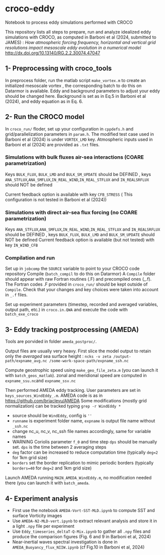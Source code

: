 # croco-eddy
Notebook to process eddy simulations performed with CROCO

This repository lists all steps to prepare, run and analyze idealized eddy simulations with CROCO, as computed in
Barboni et al (2024, submitted to JAMES) : *How atmospheric forcing frequency, horizontal and vertical grid resolutions impact mesoscale eddy evolution in a numerical model*
http://dx.doi.org/10.13140/RG.2.2.30074.47047

## 1- Preprocessing with croco_tools

In preprocess folder, run the matlab script `make_vortex.m` to create an initialized mesoscale vortex , the corresponding batch to do this on Datarmor is available.
Eddy and background parameters to adjust your eddy should be changed here. Background is set as in Eq.5 in Barboni et al (2024), and eddy equation as in Eq. 6.

## 2- Run the CROCO model

In `croco_run/` floder, set up your configuration in `cppdefs.h` and grid/parallelization parameters in `param.h`.
The modified test case used in Barboni et al (2024) is under `VORTEX_LMD` key. Atmospheric inputs used in Barboni et al (2024) are provided as `.txt` files.

### Simulations with bulk fluxes air-sea interactions (COARE parametrization)

Keys `BULK_FLUX`, `BULK_LMD` and `BULK_SM_UPDATE` should be DEFINED , keys `ANA_STFLUX`,`ANA_SMFLUX`,`IN_REAL_WIND`,`IN_REAL_STFLUX` and `IN_REALSRFLUX` should NOT be defined

Current feedback option is available with key `CFB_STRESS` ( This configuration is not tested in Barboni et al (2024))

### Simulations with direct air-sea flux forcing (no COARE parametrization)

Keys  `ANA_STFLUX`,`ANA_SMFLUX`,`IN_REAL_WIND`,`IN_REAL_STFLUX` and `IN_REALSRFLUX` should be DEFINED , keys  `BULK_FLUX`, `BULK_LMD` and `BULK_SM_UPDATE` should NOT be defined
Current feedback option is available (but not tested)  with key `IN_WIND_CFB`

### Compilation and run
Set up in `jobcomp` the `SOURCE` variable to point to your CROCO code repository
Compile (`batch_compil` to do this on Datarmor)
A `Compile` folder should appear with raw Fortran routines (.F) and precompiled ones (_.f). The Fortran codes .F provided in `croco_run/` should be kept outside of `Compile`. Check that your changes and key choices were taken into account in `_.f` files.

Set up experiment parameters (timestep, recorded and averaged variables, output path, etc.) in `croco.in.QWA` and execute the code with `batch_exe_croco`

## 3- Eddy tracking postprocessing (AMEDA)

Tools are porvided in folder `ameda_postproc/`.

Output files are usually very heavy. First slice the model output to retain only the *averaged* sea surface height :
`ncks -v zeta /output-path/expname_avg.nc /some-work-space-path/expname_ssh.nc`

Compute geostrophic speed using `make_geo_file_zeta.m` (you can launch it with `batch_geos_matlab`). zonal and meridional speed are computed in `expname_ssu.nc`and `expname_ssv.nc`

Then performed AMEDA eddy tracking. User parameters are set in `keys_sources_WindEddy_.m`. AMEDA code is as in https://github.com/briaclevu/AMEDA
Some modifications (mostly grid normalization) can be tracked typing `grep -r WindEddy *`
- source should be `WindEddy`, config is `''`
- `runname` is experiment folder name, `expname` is output file name without `_ssh.nc`
- change nc_u, nc_v, nc_ssh file names accordingly, same for variable names
- WARNING Coriolis parameter `f_0` and time step `dps` should be manually set. `dps` is the time between 2 averaging steps
- `deg` factor can be increased to reduce computation time (typically `deg=2` for 1km grid size)
- `borders` set the border replication to mimic periodic borders (typically `borders=40` for `deg=2` and 1km grid size)

Launch AMEDA running `MAIN_AMEDA_WindEddy.m`, no modification needed there (you can launch it with `batch_ameda`.

## 4- Experiment analysis

- First use the notebook `AMEDA-Vort-SST-MLD.ipynb` to compute SST and surface Vorticity images
- Use `AMEDA-N2-MLD-vert.ipynb` to extract relevant analysis and store it in a light `.npy` file per experiment
- Use `Eddy_timeseries_deltaT-Q-Mix.ipynb` to gather all `.npy` files and produce the comparison figures (Fig. 6 and 9 in Barboni et al, 2024)
- Near-inertial waves spectral investigation is done in `AMEDA_Buoyancy_flux_NIIW.ipynb` (cf Fig.10 in Barboni et al, 2024)







